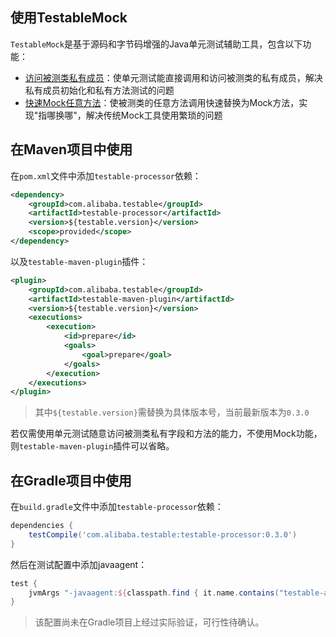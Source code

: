 使用TestableMock
---

`TestableMock`是基于源码和字节码增强的Java单元测试辅助工具，包含以下功能：

- [访问被测类私有成员](zh-cn/doc/private-accessor.md)：使单元测试能直接调用和访问被测类的私有成员，解决私有成员初始化和私有方法测试的问题
- [快速Mock任意方法](zh-cn/doc/use-mock.md)：使被测类的任意方法调用快速替换为Mock方法，实现"指哪换哪"，解决传统Mock工具使用繁琐的问题

## 在Maven项目中使用

在`pom.xml`文件中添加`testable-processor`依赖：

```xml
<dependency>
    <groupId>com.alibaba.testable</groupId>
    <artifactId>testable-processor</artifactId>
    <version>${testable.version}</version>
    <scope>provided</scope>
</dependency>
```

以及`testable-maven-plugin`插件：

```xml
<plugin>
    <groupId>com.alibaba.testable</groupId>
    <artifactId>testable-maven-plugin</artifactId>
    <version>${testable.version}</version>
    <executions>
        <execution>
            <id>prepare</id>
            <goals>
                <goal>prepare</goal>
            </goals>
        </execution>
    </executions>
</plugin>
```

> 其中`${testable.version}`需替换为具体版本号，当前最新版本为`0.3.0`

若仅需使用单元测试随意访问被测类私有字段和方法的能力，不使用Mock功能，则`testable-maven-plugin`插件可以省略。

## 在Gradle项目中使用

在`build.gradle`文件中添加`testable-processor`依赖：

```groovy
dependencies {
    testCompile('com.alibaba.testable:testable-processor:0.3.0')
}
```

然后在测试配置中添加javaagent：

```groovy
test {
    jvmArgs "-javaagent:${classpath.find { it.name.contains("testable-agent") }.absolutePath}"
}
```

> 该配置尚未在Gradle项目上经过实际验证，可行性待确认。
